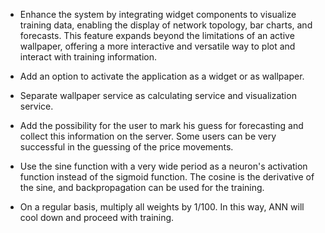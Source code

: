 * Enhance the system by integrating widget components to visualize training data, enabling the display of network topology, bar charts, and forecasts. This feature expands beyond the limitations of an active wallpaper, offering a more interactive and versatile way to plot and interact with training information.

* Add an option to activate the application as a widget or as wallpaper.

* Separate wallpaper service as calculating service and visualization service.

* Add the possibility for the user to mark his guess for forecasting and collect this information on the server. Some users can be very successful in the guessing of the price movements.

* Use the sine function with a very wide period as a neuron's activation function instead of the sigmoid function. The cosine is the derivative of the sine, and backpropagation can be used for the training.

* On a regular basis, multiply all weights by 1/100. In this way, ANN will cool down and proceed with training.
